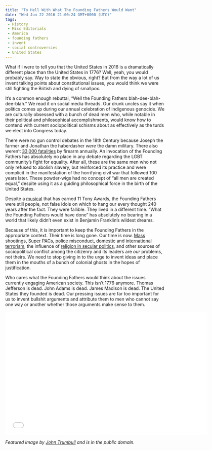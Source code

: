 ```yaml
---
title: "To Hell With What The Founding Fathers Would Want"
date: "Wed Jun 22 2016 21:00:24 GMT+0000 (UTC)"
tags: 
 - History
 - Misc Editorials
 - America
 - founding fathers
 - invent
 - social controversies
 - United States
---
```

<p>What if I were to tell you that the United States in 2016 is a dramatically different place than the United States in 1776? Well, yeah, you would probably say. Way to state the obvious, right? But from the way a lot of us invent talking points about constitutional issues, you would think we were still fighting the British and dying of smallpox.</p><p><!-- Quick Adsense WordPress Plugin: http://quicksense.net/ --></p><p>It&#x2019;s a common enough rebuttal, &#x201C;Well the Founding Fathers blah-dee-blah-dee-blah.&#x201D; We read it on social media threads. Our drunk uncles say it when politics comes up during our annual celebration of indigenous genocide. We are culturally obsessed with a bunch of dead men who, while notable in their political and philosophical accomplishments, would know how to contend with current sociopolitical schisms about as effectively as the turds we elect into Congress today.</p><p>There were no gun control debates in the 18th Century because Joseph the farmer and Jonathan the haberdasher <em>were&#xA0;</em>the damn military. There also weren&#x2019;t <a href="http://www.cnn.com/2015/10/03/us/gun-deaths-united-states/" onclick="__gaTracker(&apos;send&apos;, &apos;event&apos;, &apos;outbound-article&apos;, &apos;http://www.cnn.com/2015/10/03/us/gun-deaths-united-states/&apos;, &apos;33,000 fatalities&apos;);">33,000 fatalities</a> by firearm annually. An invocation of the Founding Fathers has absolutely no place in any debate regarding the LGBT community&#x2019;s fight for equality. After all, these are the same men who not only refused to abolish slavery, but reinforced its practice and were complicit in the manifestation of the horrifying civil war that followed 100 years later. These powder-wigs had no concept of &#x201C;all men are created equal,&#x201D; despite using it as a guiding philosophical force in the birth of the United States.</p><p>Despite a <a href="https://www.washingtonpost.com/entertainment/theater_dance/hamilton-doesnt-hit-a-record-at-the-tonys-but-dominates-the-night/2016/06/12/5f639dd2-30b9-11e6-8758-d58e76e11b12_story.html" onclick="__gaTracker(&apos;send&apos;, &apos;event&apos;, &apos;outbound-article&apos;, &apos;https://www.washingtonpost.com/entertainment/theater_dance/hamilton-doesnt-hit-a-record-at-the-tonys-but-dominates-the-night/2016/06/12/5f639dd2-30b9-11e6-8758-d58e76e11b12_story.html&apos;, &apos;musical&apos;);">musical</a> that has earned 11 Tony Awards, the Founding Fathers were still people, not false idols on which to hang our every thought 240 years after the fact. They were fallible. They lived in a different time. &#x201C;What the Founding Fathers would have done&#x201D; has absolutely no bearing in a world that likely didn&#x2019;t even exist in Benjamin Franklin&#x2019;s wildest dreams.</p><p>Because of this, it is important to keep the Founding Fathers in the appropriate context. Their time is long gone. Our time is now. <a href="http://timelines.latimes.com/deadliest-shooting-rampages/" onclick="__gaTracker(&apos;send&apos;, &apos;event&apos;, &apos;outbound-article&apos;, &apos;http://timelines.latimes.com/deadliest-shooting-rampages/&apos;, &apos;Mass shootings&apos;);">Mass shootings</a>, <a href="http://www.nydailynews.com/news/politics/cheat-sheet-super-pacs-work-controversial-article-1.1005804" onclick="__gaTracker(&apos;send&apos;, &apos;event&apos;, &apos;outbound-article&apos;, &apos;http://www.nydailynews.com/news/politics/cheat-sheet-super-pacs-work-controversial-article-1.1005804&apos;, &apos;Super PACs&apos;);">Super PACs</a>, <a href="https://mic.com/articles/119970/25-actual-facts-about-police-brutality-in-america#.1dtVnvoqI" onclick="__gaTracker(&apos;send&apos;, &apos;event&apos;, &apos;outbound-article&apos;, &apos;https://mic.com/articles/119970/25-actual-facts-about-police-brutality-in-america#.1dtVnvoqI&apos;, &apos;police misconduct&apos;);">police misconduct</a>, <a href="http://www.alternet.org/tea-party-and-right/10-worst-terror-attacks-extreme-christians-and-far-right-white-men" onclick="__gaTracker(&apos;send&apos;, &apos;event&apos;, &apos;outbound-article&apos;, &apos;http://www.alternet.org/tea-party-and-right/10-worst-terror-attacks-extreme-christians-and-far-right-white-men&apos;, &apos;domestic&apos;);">domestic</a> and <a href="http://www.theatlantic.com/magazine/archive/2015/03/what-isis-really-wants/384980/" onclick="__gaTracker(&apos;send&apos;, &apos;event&apos;, &apos;outbound-article&apos;, &apos;http://www.theatlantic.com/magazine/archive/2015/03/what-isis-really-wants/384980/&apos;, &apos;international terrorism&apos;);">international terrorism</a>, the influence of <a href="http://www.iep.utm.edu/rel-poli/" onclick="__gaTracker(&apos;send&apos;, &apos;event&apos;, &apos;outbound-article&apos;, &apos;http://www.iep.utm.edu/rel-poli/&apos;, &apos;religion in secular politics&apos;);">religion in secular politics</a>, and other sources of sociopolitical conflict among the citizenry and its leaders are&#xA0;<em>our&#xA0;</em>problems, not theirs. We need to stop giving in to the urge to invent ideas and place them in the mouths of a bunch of colonial ghosts in the hopes of justification.</p><p><!-- Quick Adsense WordPress Plugin: http://quicksense.net/ --></p><p>Who cares what the Founding Fathers would think about the issues currently engaging American society. This isn&#x2019;t 1776 anymore. Thomas Jefferson is dead. John Adams is dead. James Madison is dead. The United States they founded is dead. Our pressing issues are far too important for us to invent bullshit arguments and attribute them to men who cannot say one way or another whether those arguments make sense to them.</p><p><span class="embed-youtube" style="text-align:center; display: block;"><iframe class="youtube-player" type="text/html" width="640" height="390" src="//www.youtube.com/embed/ZooAJgmA4d4?version=3&amp;rel=1&amp;fs=1&amp;autohide=2&amp;showsearch=0&amp;showinfo=1&amp;iv_load_policy=1&amp;wmode=transparent" allowfullscreen="true" style="border:0;"></iframe></span></p><p><em>Featured image by <a href="https://commons.wikimedia.org/wiki/File:Committee_of_Five,_1776.png" onclick="__gaTracker(&apos;send&apos;, &apos;event&apos;, &apos;outbound-article&apos;, &apos;https://commons.wikimedia.org/wiki/File:Committee_of_Five,_1776.png&apos;, &apos;John Trumbull&apos;);">John Trumbull</a> and is in the public domain.</em></p><div style="font-size:0px;height:0px;line-height:0px;margin:0;padding:0;clear:both"></div>